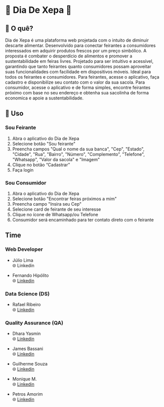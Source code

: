 # :seedling: Dia De Xepa :grapes:

## :banana: O quê?
Dia de Xepa é uma plataforma web projetada com o intuito de diminuir descarte alimentar. Desenvolvido para conectar feirantes a consumidores interessados em adquirir produtos frescos por um preço simbólico. A proposta é combater o desperdício de alimentos e promover a sustentabilidade em feiras livres. Projetado para ser intuitivo e acessível, garantindo que tanto feirantes quanto consumidores possam aproveitar suas funcionalidades com facilidade em dispositivos móveis. Ideal para todos os feirantes e consumidores. Para feirantes, acesse o aplicativo, faça cadastro e disponibilize seu contato com o valor da sua sacola. Para consumidor, acesse o aplicativo e de forma simples, encontre feirantes próximo com base no seu endereço e obtenha sua sacolinha de forma economica e apoie a sustentabilidade. 


<!--
## Experimente

![Firefox_Screenshot_2024-01-19T14-00-50 888Z](https://github.com/Hackathon-Luck-or-Misfortune/.github/assets/79286388/581db4c3-416d-4aae-9f5b-9f273da27670)

**ou**

**link:** https://probasorte.vercel.app
-->

## :strawberry: Uso
### Sou Feirante
1. Abra o aplicativo do Dia de Xepa
2. Selecione botão "Sou feirante"
3. Preencha campos "Qual o nome da sua banca", "Cep", "Estado", "Cidade", "Rua", "Bairro", "Número", "Complemento", "Telefone", "Whatsapp", "Valor da sacola" e "Imagem"
4. Clique no botão “Cadastrar”
5. Faça login

### Sou Consumidor
1. Abra o aplicativo do Dia de Xepa
2. Selecione botão "Encontrar feiras próximos a mim"
3. Preencha campo "Insira seu Cep"
4. Selecione card de feirante de seu interesse
5. Clique no ícone de Whatsapp/ou Telefone
6. Consumidor será encaminhado para ter contato direto com o feirante
   
## Time

### Web Developer
 
- Júlio Lima  <br> 
:globe_with_meridians:  Linkedin

- Fernando Hipólito <br> 
:globe_with_meridians: [Linkedin ](https://www.linkedin.com/in/fernando-hip%C3%B3lito/)
  

### Data Science (DS)

- Rafael Ribeiro  
:globe_with_meridians: [Linkedin](https://www.linkedin.com/in/gabriel-oliveira-03891016b/) 



### Quality Assurance (QA)

- Dhara Yasmin <br>
:globe_with_meridians: [Linkedin](https://www.linkedin.com/in/dharayasmim/)


- James Bassani <br> 
  :globe_with_meridians: [Linkedin](https://www.linkedin.com/in/jheimys/) 


- Guilherme Souza <br> 
 :globe_with_meridians: [Linkedin](https://www.linkedin.com/in/guilherme-souza-5571b425a/)

- Monique M.  <br> 
 :globe_with_meridians: [Linkedin](https://www.linkedin.com/in/m0n1q) 

- Petros Amorim <br> 
  :globe_with_meridians: [Linkedin](https://www.linkedin.com/in/petros-amorim-1479bb2ba)

